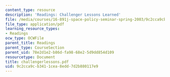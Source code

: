 ```yaml
---
content_type: resource
description: 'Readings: Challenger Lessons Learned'
file: /media/courses/16-891j-space-policy-seminar-spring-2003/9c2cca9cb3411cea8edd7d2b880117e9_challengerlessons.pdf
file_type: application/pdf
learning_resource_types:
- Readings
ocw_type: OCWFile
parent_title: Readings
parent_type: CourseSection
parent_uid: 78e2d1e2-b86d-fa98-68e2-5d9dd854d109
resourcetype: Document
title: challengerlessons.pdf
uid: 9c2cca9c-b341-1cea-8edd-7d2b880117e9
---
```

